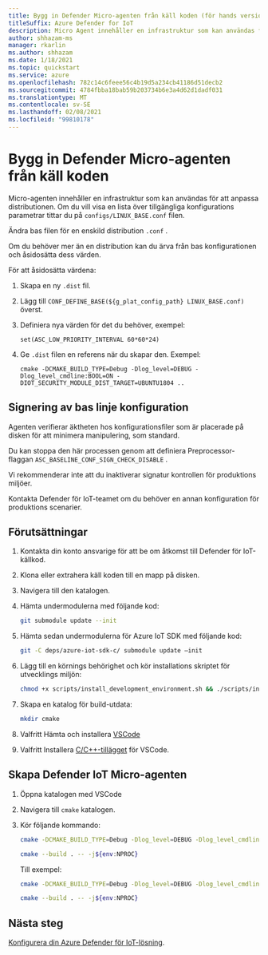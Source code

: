 ```yaml
---
title: Bygg in Defender Micro-agenten från käll koden (för hands version)
titleSuffix: Azure Defender for IoT
description: Micro Agent innehåller en infrastruktur som kan användas för att anpassa distributionen.
author: shhazam-ms
manager: rkarlin
ms.author: shhazam
ms.date: 1/18/2021
ms.topic: quickstart
ms.service: azure
ms.openlocfilehash: 782c14c6feee56c4b19d5a234cb41186d51decb2
ms.sourcegitcommit: 4784fbba18bab59b203734b6e3a4d62d1dadf031
ms.translationtype: MT
ms.contentlocale: sv-SE
ms.lasthandoff: 02/08/2021
ms.locfileid: "99810178"
---
```

# <a name="build-the-defender-micro-agent-from-source-code"></a>Bygg in Defender Micro-agenten från käll koden

Micro-agenten innehåller en infrastruktur som kan användas för att anpassa distributionen. Om du vill visa en lista över tillgängliga konfigurations parametrar tittar du på `configs/LINUX_BASE.conf` filen.

Ändra bas filen för en enskild distribution `.conf` . 

Om du behöver mer än en distribution kan du ärva från bas konfigurationen och åsidosätta dess värden. 

För att åsidosätta värdena:

1. Skapa en ny `.dist` fil.

1. Lägg till `CONF_DEFINE_BASE(${g_plat_config_path} LINUX_BASE.conf)` överst.
 
1. Definiera nya värden för det du behöver, exempel: 

    `set(ASC_LOW_PRIORITY_INTERVAL 60*60*24)` 

1. Ge `.dist` filen en referens när du skapar den. Exempel: 

    `cmake -DCMAKE_BUILD_TYPE=Debug -Dlog_level=DEBUG -Dlog_level_cmdline:BOOL=ON -DIOT_SECURITY_MODULE_DIST_TARGET=UBUNTU1804 ..` 

## <a name="baseline-configuration-signing"></a>Signering av bas linje konfiguration 

Agenten verifierar äktheten hos konfigurationsfiler som är placerade på disken för att minimera manipulering, som standard.

Du kan stoppa den här processen genom att definiera Preprocessor-flaggan `ASC_BASELINE_CONF_SIGN_CHECK_DISABLE` .

Vi rekommenderar inte att du inaktiverar signatur kontrollen för produktions miljöer. 

Kontakta Defender för IoT-teamet om du behöver en annan konfiguration för produktions scenarier. 

## <a name="prerequisites"></a>Förutsättningar 

1. Kontakta din konto ansvarige för att be om åtkomst till Defender för IoT-källkod.
 
1. Klona eller extrahera käll koden till en mapp på disken.

1. Navigera till den katalogen.

1. Hämta undermodulerna med följande kod:

    ```bash
    git submodule update --init
    ```
    
1. Hämta sedan undermodulerna för Azure IoT SDK med följande kod: 

    ```bash
    git -C deps/azure-iot-sdk-c/ submodule update –init
    ```
 

1. Lägg till en körnings behörighet och kör installations skriptet för utvecklings miljön:

    ```bash
    chmod +x scripts/install_development_environment.sh && ./scripts/install_development_environment.sh 
    ```

1. Skapa en katalog för build-utdata: 

    ```bash
    mkdir cmake 
    ```

1. Valfritt Hämta och installera [VSCode](https://code.visualstudio.com/download ) 

1. Valfritt Installera [C/C++-tillägget](https://code.visualstudio.com/docs/languages/cpp ) för VSCode.

## <a name="building-the-defender-iot-micro-agent"></a>Skapa Defender IoT Micro-agenten 

1. Öppna katalogen med VSCode 

1. Navigera till `cmake` katalogen. 

1. Kör följande kommando: 

    ```bash
    cmake -DCMAKE_BUILD_TYPE=Debug -Dlog_level=DEBUG -Dlog_level_cmdline:BOOL=ON -DIOT_SECURITY_MODULE_DIST_TARGET<the appropriate distro configuration file name> .. 
    
    cmake --build . -- -j${env:NPROC}
    ```

    Till exempel: 

    ```bash
    cmake -DCMAKE_BUILD_TYPE=Debug -Dlog_level=DEBUG -Dlog_level_cmdline:BOOL=ON -DIOT_SECURITY_MODULE_DIST_TARGETUBUNTU1804 ..
    
    cmake --build . -- -j${env:NPROC}
    ```

## <a name="next-steps"></a>Nästa steg

[Konfigurera din Azure Defender för IoT-lösning](quickstart-configure-your-solution.md).
